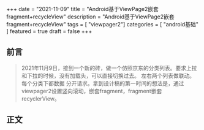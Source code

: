 +++
date = "2021-11-09"
title = "Android基于ViewPage2嵌套fragment+recycleView"
description = "Android基于ViewPage2嵌套fragment+recycleView"
tags = [ "viewpager2"]
categories = [
"android基础"
]
featured = true
draft = false
+++
## 前言
> 2021年11月9日，接到一个新的砖，做一个仿照京东的分类列表。要求上拉和下拉的时候，没有加载头，可以直接切换过去。
> 左右两个列表做联动。每个分类下都数据 分开请求。拿到设计稿的第一时间的想法是，通过viewpager2设置竖向滚动，嵌套fragment，fragment嵌套recyclerView。
> 
## 正文
